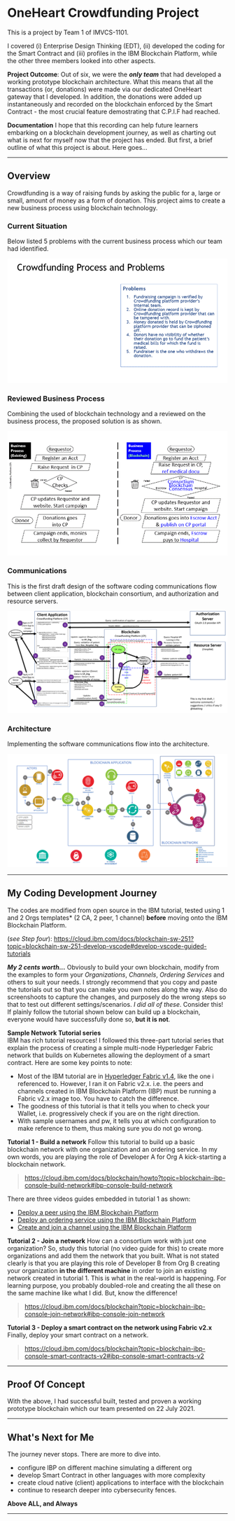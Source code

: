 # OneHeart Crowdfunding Project 
This is a project by Team 1 of IMVCS-1101. 

I covered (i) Enterprise Design Thinking (EDT), (ii) developed the coding for the Smart Contract and (iii) profiles in the IBM Blockchain Platform, while the other three members looked into other aspects. 

**Project Outcome**: Out of six, we were the _**only team**_ that had developed a working prototype blockchain architecture. What this means that all the transactions (or, donations) were made via our dedicated OneHeart gateway that I developed. In addition, the donations were added up instantaneously and recorded on the blockchain enforced by the Smart Contract - the most crucial feature demostrating that C.P.I.F had reached. 

**Documentation** I hope that this recording can help future learners embarking on a blockchain development journey, as well as charting out what is next for myself now that the project has ended. But first, a brief outline of what this project is about. Here goes...

--------------------------------------

## Overview
Crowdfunding is a way of raising funds by asking the public for a, large or small, amount of money as a form of donation. This project aims to create a new business process using blockchain technology. 

### Current Situation
Below listed 5 problems with the current business process which our team had identified.

![](images/problem.gif)

### Reviewed Business Process 
Combining the used of blockchain technology and a reviewed on the business process, the proposed solution is as shown.  

![](images/business_process-blockchain.gif)

### Communications
This is the first draft design of the software coding communications flow between client application, blockchain consortium, and authorization and resource servers. 

![](images/features_and_security.png)

### Architecture 
Implementing the software communications flow into the architecture. 

![](images/oneheart_arch.png)

--------------------------------------
## My Coding Development Journey
The codes are modified from open source in the IBM tutorial, tested using 1 and 2 Orgs templates* (2 CA, 2 peer, 1 channel) **before** moving onto the IBM Blockchain Platform. 

(*see Step four*): https://cloud.ibm.com/docs/blockchain-sw-251?topic=blockchain-sw-251-develop-vscode#develop-vscode-guided-tutorials

_**My 2 cents worth...**_ Obviously to build your own blockchain, modify from the examples to form your _Organizations_, _Channels_, _Ordering Services_ and others to suit your needs. I strongly recommend that you copy and paste the tutorials out so that you can make you own notes along the way. Also do screenshoots to capture the changes, and purposely do the wrong steps so that to test out different settings/scenarios. _I did all of these_. Consider this! If plainly follow the tutorial shown below can build up a blockchain, everyone would have successfully done so, **but it is not**. 


**Sample Network Tutorial series**  
IBM has rich tutorial resources! I followed this three-part tutorial series that explain the process of creating a simple multi-node Hyperledger Fabric network that builds on Kubernetes allowing the deployment of a smart contract. Here are some key points to note: 

* Most of the IBM tutorial are in [Hyperledger Fabric v1.4](https://hyperledger-fabric.readthedocs.io/en/release-1.4/), like the one i referenced to. However, I ran it on Fabric v2.x. i.e. the peers and channels created in IBM Blockchain Platform (IBP) must be running a Fabric v2.x image too. You have to catch the difference. 
* The goodness of this tutorial is that it tells you when to check your Wallet, i.e. progressively check if you are on the right direction.
* With sample usernames and pw, it tells you at which configuration to make reference to them, thus making sure you do not go wrong. 

**Tutorial 1 - Build a network**
Follow this tutorial to build up a basic blockchain network with one organization and an ordering service. In my own words, you are playing the role of Developer A for Org A kick-starting a blockchain network.  
> https://cloud.ibm.com/docs/blockchain/howto?topic=blockchain-ibp-console-build-network#ibp-console-build-network  

There are three videos guides embedded in tutorial 1 as shown:
  * [Deploy a peer using the IBM Blockchain Platform](https://www.youtube.com/watch?v=PAC0PPPFxLE&t=15s) 
  * [Deploy an ordering service using the IBM Blockchain Platform](https://www.youtube.com/watch?v=lapmfN_tucg&t=10s) 
  * [Create and join a channel using the IBM Blockchain Platform](https://www.youtube.com/watch?v=iFAl66ee-Qs) 


**Tutorial 2 - Join a network** 
How can a consortium work with just one organization? So, study this tutorial (no video guide for this) to create more organizations and add them the network that you built. What is not stated clearly is that you are playing this role of Developer B from Org B creating your organization **in the different machine** in order to join an existing network created in tutorial 1. This is what in the real-world is happening. For learning purpose, you probably doubled-role and creating the all these on the same machine like what I did. But, know the difference!
> https://cloud.ibm.com/docs/blockchain?topic=blockchain-ibp-console-join-network#ibp-console-join-network


**Tutorial 3 - Deploy a smart contract on the network using Fabric v2.x** 
Finally, deploy your smart contract on a network. 
> https://cloud.ibm.com/docs/blockchain?topic=blockchain-ibp-console-smart-contracts-v2#ibp-console-smart-contracts-v2

--------------------------------------

## Proof Of Concept

With the above, I had successful built, tested and proven a working prototype blockchain which our team presented on 22 July 2021. 


--------------------------------------

## What's Next for Me

The journey never stops. There are more to dive into. 
* configure IBP on different machine simulating a different org
* develop Smart Contract in other languages with more complexity 
* create cloud native (client) applications to interface with the blockchain
* continue to research deeper into cybersecurity fences. 

<b>Above ALL, and Always<b>
 
--------------------------------------
